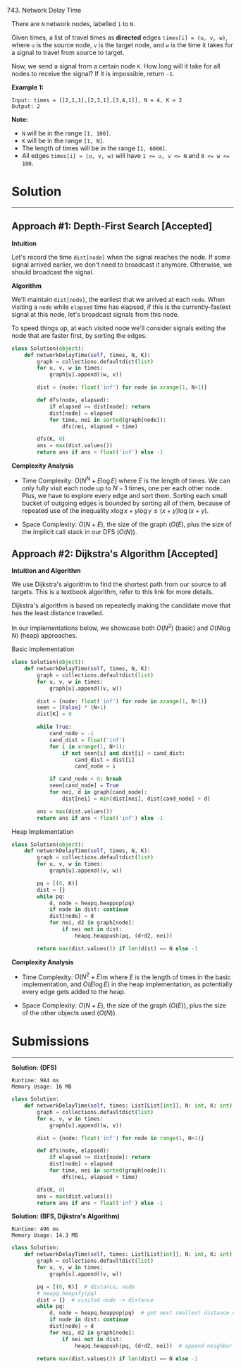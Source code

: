 743. Network Delay Time

There are `N` network nodes, labelled `1` to `N`.

Given times, a list of travel times as **directed** edges `times[i] = (u, v, w)`, where `u` is the source node, `v` is the target node, and `w` is the time it takes for a signal to travel from source to target.

Now, we send a signal from a certain node `K`. How long will it take for all nodes to receive the signal? If it is impossible, return `-1`.

**Example 1:**


```
Input: times = [[2,1,1],[2,3,1],[3,4,1]], N = 4, K = 2
Output: 2
```

**Note:**

* `N` will be in the range `[1, 100]`.
* `K` will be in the range `[1, N]`.
* The length of times will be in the range `[1, 6000]`.
* All edges `times[i] = (u, v, w)` will have `1 <= u, v <= N` and `0 <= w <= 100`.

# Solution
---
## Approach #1: Depth-First Search [Accepted]
**Intuition**

Let's record the time `dist[node]` when the signal reaches the node. If some signal arrived earlier, we don't need to broadcast it anymore. Otherwise, we should broadcast the signal.

**Algorithm**

We'll maintain `dist[node]`, the earliest that we arrived at each `node`. When visiting a `node` while `elapsed` time has elapsed, if this is the currently-fastest signal at this node, let's broadcast signals from this node.

To speed things up, at each visited node we'll consider signals exiting the node that are faster first, by sorting the edges.

```python
class Solution(object):
    def networkDelayTime(self, times, N, K):
        graph = collections.defaultdict(list)
        for u, v, w in times:
            graph[u].append((w, v))

        dist = {node: float('inf') for node in xrange(1, N+1)}

        def dfs(node, elapsed):
            if elapsed >= dist[node]: return
            dist[node] = elapsed
            for time, nei in sorted(graph[node]):
                dfs(nei, elapsed + time)

        dfs(K, 0)
        ans = max(dist.values())
        return ans if ans < float('inf') else -1
```

**Complexity Analysis**

* Time Complexity: $O(N^N + E \log E)$ where $E$ is the length of times. We can only fully visit each node up to $N-1$ times, one per each other node. Plus, we have to explore every edge and sort them. Sorting each small bucket of outgoing edges is bounded by sorting all of them, because of repeated use of the inequality $x \log x + y \log y \leq (x+y) \log (x+y)$.

* Space Complexity: $O(N + E)$, the size of the graph $(O(E)$, plus the size of the implicit call stack in our DFS ($O(N)$).

## Approach #2: Dijkstra's Algorithm [Accepted]
**Intuition and Algorithm**

We use Dijkstra's algorithm to find the shortest path from our source to all targets. This is a textbook algorithm, refer to this link for more details.

Dijkstra's algorithm is based on repeatedly making the candidate move that has the least distance travelled.

In our implementations below, we showcase both $O(N^2)$ (basic) and $O(N \log N)$ (heap) approaches.

Basic Implementation

```python
class Solution(object):
    def networkDelayTime(self, times, N, K):
        graph = collections.defaultdict(list)
        for u, v, w in times:
            graph[u].append((v, w))

        dist = {node: float('inf') for node in xrange(1, N+1)}
        seen = [False] * (N+1)
        dist[K] = 0

        while True:
            cand_node = -1
            cand_dist = float('inf')
            for i in xrange(1, N+1):
                if not seen[i] and dist[i] < cand_dist:
                    cand_dist = dist[i]
                    cand_node = i

            if cand_node < 0: break
            seen[cand_node] = True
            for nei, d in graph[cand_node]:
                dist[nei] = min(dist[nei], dist[cand_node] + d)

        ans = max(dist.values())
        return ans if ans < float('inf') else -1
```

Heap Implementation

```python
class Solution(object):
    def networkDelayTime(self, times, N, K):
        graph = collections.defaultdict(list)
        for u, v, w in times:
            graph[u].append((v, w))

        pq = [(0, K)]
        dist = {}
        while pq:
            d, node = heapq.heappop(pq)
            if node in dist: continue
            dist[node] = d
            for nei, d2 in graph[node]:
                if nei not in dist:
                    heapq.heappush(pq, (d+d2, nei))

        return max(dist.values()) if len(dist) == N else -1
```

**Complexity Analysis**

* Time Complexity: $O(N^2 + E)$m where $E$ is the length of times in the basic implementation, and $O(E \log E)$ in the heap implementation, as potentially every edge gets added to the heap.

* Space Complexity: $O(N + E)$, the size of the graph ($O(E)$), plus the size of the other objects used ($O(N)$).

# Submissions
---
**Solution: (DFS)**
```
Runtime: 984 ms
Memory Usage: 16 MB
```
```python
class Solution:
    def networkDelayTime(self, times: List[List[int]], N: int, K: int) -> int:
        graph = collections.defaultdict(list)
        for u, v, w in times:
            graph[u].append((w, v))

        dist = {node: float('inf') for node in range(1, N+1)}

        def dfs(node, elapsed):
            if elapsed >= dist[node]: return
            dist[node] = elapsed
            for time, nei in sorted(graph[node]):
                dfs(nei, elapsed + time)

        dfs(K, 0)
        ans = max(dist.values())
        return ans if ans < float('inf') else -1
```

**Solution: (BFS, Dijkstra's Algorithm)**
```
Runtime: 496 ms
Memory Usage: 14.3 MB
```
```python
class Solution:
    def networkDelayTime(self, times: List[List[int]], N: int, K: int) -> int:
        graph = collections.defaultdict(list)
        for u, v, w in times:
            graph[u].append((v, w))

        pq = [(0, K)]  # distance, node
        # heapq.heapify(pq)
        dist = {}  # visited node -> distance
        while pq:
            d, node = heapq.heappop(pq)  # get next smallest distance node
            if node in dist: continue
            dist[node] = d
            for nei, d2 in graph[node]:
                if nei not in dist:
                    heapq.heappush(pq, (d+d2, nei))  # append neighbor un-visited node

        return max(dist.values()) if len(dist) == N else -1
```